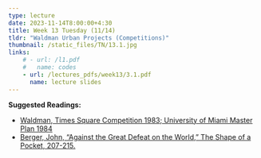 ```yaml
---
type: lecture
date: 2023-11-14T8:00:00+4:30
title: Week 13 Tuesday (11/14)
tldr: "Waldman Urban Projects (Competitions)"
thumbnail: /static_files/TN/13.1.jpg
links: 
    # - url: /l1.pdf
    #   name: codes
    - url: /lectures_pdfs/week13/3.1.pdf
      name: lecture slides
---
```

**Suggested Readings:**
- [Waldman, Times Square Competition 1983; University of Miami Master Plan 1984](/LOTL_Test/readings_pdfs/week13/T/r1.pdf)
- [Berger, John, “Against the Great Defeat on the World,” The Shape of a Pocket, 207-215.](/LOTL_Test/readings_pdfs/week13/T/r2.pdf)



